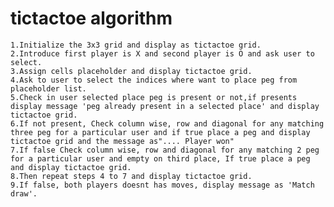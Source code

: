 # tictactoe algorithm
	1.Initialize the 3x3 grid and display as tictactoe grid.
	2.Introduce first player is X and second player is O and ask user to select.
	3.Assign cells placeholder and display tictactoe grid.
	4.Ask to user to select the indices where want to place peg from placeholder list. 
	5.Check in user selected place peg is present or not,if presents display message 'peg already present in a selected place' and display  tictactoe grid.
	6.If not present, Check column wise, row and diagonal for any matching three peg for a particular user and if true place a peg and display tictactoe grid and the message as".... Player won"
	7.If false Check column wise, row and diagonal for any matching 2 peg for a particular user and empty on third place, If true place a peg and display tictactoe grid.
	8.Then repeat steps 4 to 7 and display tictactoe grid.
	9.If false, both players doesnt has moves, display message as 'Match draw'.

